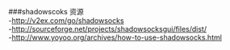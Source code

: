 ###shadowscoks 资源  
-http://v2ex.com/go/shadowsocks  
-http://sourceforge.net/projects/shadowsocksgui/files/dist/  
-http://www.yoyoo.org/archives/how-to-use-shadowsocks.html  
